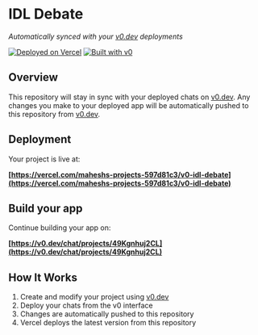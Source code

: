 # IDL Debate

*Automatically synced with your [v0.dev](https://v0.dev) deployments*

[![Deployed on Vercel](https://img.shields.io/badge/Deployed%20on-Vercel-black?style=for-the-badge&logo=vercel)](https://vercel.com/maheshs-projects-597d81c3/v0-idl-debate)
[![Built with v0](https://img.shields.io/badge/Built%20with-v0.dev-black?style=for-the-badge)](https://v0.dev/chat/projects/49Kgnhuj2CL)

## Overview

This repository will stay in sync with your deployed chats on [v0.dev](https://v0.dev).
Any changes you make to your deployed app will be automatically pushed to this repository from [v0.dev](https://v0.dev).

## Deployment

Your project is live at:

**[https://vercel.com/maheshs-projects-597d81c3/v0-idl-debate](https://vercel.com/maheshs-projects-597d81c3/v0-idl-debate)**

## Build your app

Continue building your app on:

**[https://v0.dev/chat/projects/49Kgnhuj2CL](https://v0.dev/chat/projects/49Kgnhuj2CL)**

## How It Works

1. Create and modify your project using [v0.dev](https://v0.dev)
2. Deploy your chats from the v0 interface
3. Changes are automatically pushed to this repository
4. Vercel deploys the latest version from this repository